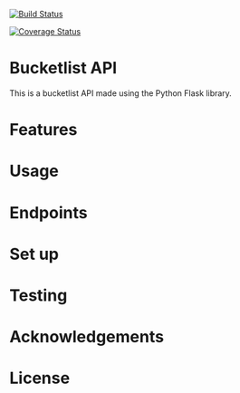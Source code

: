 [![Build Status](https://travis-ci.org/andela-aomondi/bucketlist-api.svg?branch=develop)](https://travis-ci.org/andela-aomondi/bucketlist-api)

[![Coverage Status](https://coveralls.io/repos/github/andela-aomondi/bucketlist-api/badge.svg?branch=master)](https://coveralls.io/github/andela-aomondi/bucketlist-api?branch=develop)

# Bucketlist API

This is a bucketlist API made using the Python Flask library.

# Features

# Usage

# Endpoints

# Set up

# Testing

# Acknowledgements

# License
